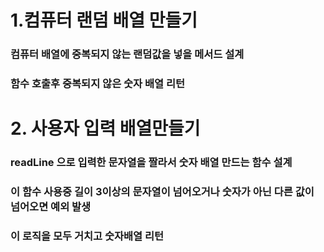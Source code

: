 # 1.컴퓨터 랜덤 배열 만들기
### 컴퓨터 배열에 중복되지 않는 랜덤값을 넣을 메서드 설계
### 함수 호출후 중복되지 않은 숫자 배열 리턴

# 2. 사용자 입력 배열만들기
### readLine 으로 입력한 문자열을 짤라서 숫자 배열 만드는 함수 설계
### 이 함수 사용중 길이 3이상의 문자열이 넘어오거나 숫자가 아닌 다른 값이 넘어오면 예외 발생
### 이 로직을 모두 거치고 숫자배열 리턴
